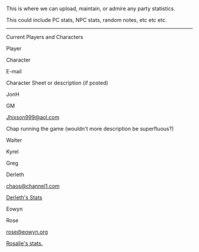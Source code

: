 This is where we can upload, maintain, or admire any party statistics.

This could include PC stats, NPC stats, random notes, etc etc etc.

---

Current Players and Characters

Player

Character

E-mail

Character Sheet or description (if posted)

JonH

GM

[Jhixson999@aol.com](mailto:Jhixson999@aol.com)

Chap running the game (wouldn't more description be superfluous?)

Walter

Kyrel

Greg

Derleth

[chaos@channel1.com](mailto:chaos@channel1.com)

[Derleth's Stats](memesis.php?id=237)

Eowyn

Rose

[rose@eowyn.org](mailto:rose@eowyn.org)

[Rosalie's stats.](http://www.eowyn.org/roleplaying/inizii/rose/rosalie.html)